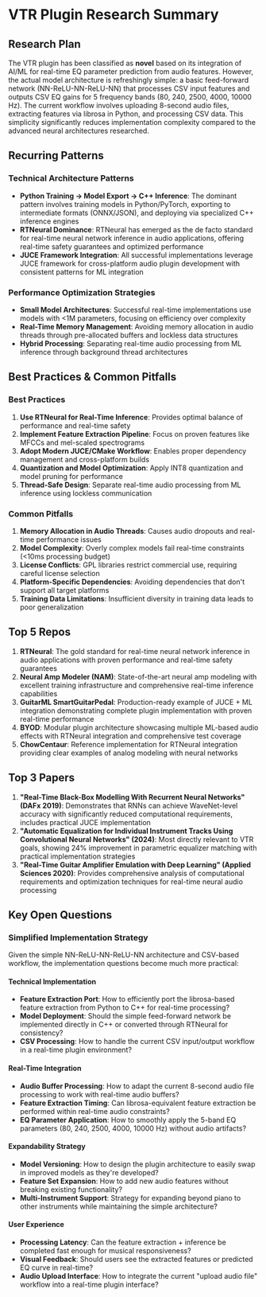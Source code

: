 # VTR Plugin Research Summary

## Research Plan

The VTR plugin has been classified as **novel** based on its integration of AI/ML for real-time EQ parameter prediction from audio features. However, the actual model architecture is refreshingly simple: a basic feed-forward network (NN-ReLU-NN-ReLU-NN) that processes CSV input features and outputs CSV EQ gains for 5 frequency bands (80, 240, 2500, 4000, 10000 Hz). The current workflow involves uploading 8-second audio files, extracting features via librosa in Python, and processing CSV data. This simplicity significantly reduces implementation complexity compared to the advanced neural architectures researched.

## Recurring Patterns

### Technical Architecture Patterns
- **Python Training → Model Export → C++ Inference**: The dominant pattern involves training models in Python/PyTorch, exporting to intermediate formats (ONNX/JSON), and deploying via specialized C++ inference engines
- **RTNeural Dominance**: RTNeural has emerged as the de facto standard for real-time neural network inference in audio applications, offering real-time safety guarantees and optimized performance
- **JUCE Framework Integration**: All successful implementations leverage JUCE framework for cross-platform audio plugin development with consistent patterns for ML integration

### Performance Optimization Strategies
- **Small Model Architectures**: Successful real-time implementations use models with <1M parameters, focusing on efficiency over complexity
- **Real-Time Memory Management**: Avoiding memory allocation in audio threads through pre-allocated buffers and lockless data structures
- **Hybrid Processing**: Separating real-time audio processing from ML inference through background thread architectures

## Best Practices & Common Pitfalls

### Best Practices
1. **Use RTNeural for Real-Time Inference**: Provides optimal balance of performance and real-time safety
2. **Implement Feature Extraction Pipeline**: Focus on proven features like MFCCs and mel-scaled spectrograms
3. **Adopt Modern JUCE/CMake Workflow**: Enables proper dependency management and cross-platform builds
4. **Quantization and Model Optimization**: Apply INT8 quantization and model pruning for performance
5. **Thread-Safe Design**: Separate real-time audio processing from ML inference using lockless communication

### Common Pitfalls
1. **Memory Allocation in Audio Threads**: Causes audio dropouts and real-time performance issues
2. **Model Complexity**: Overly complex models fail real-time constraints (<10ms processing budget)
3. **License Conflicts**: GPL libraries restrict commercial use, requiring careful license selection
4. **Platform-Specific Dependencies**: Avoiding dependencies that don't support all target platforms
5. **Training Data Limitations**: Insufficient diversity in training data leads to poor generalization

## Top 5 Repos

1. **RTNeural**: The gold standard for real-time neural network inference in audio applications with proven performance and real-time safety guarantees
2. **Neural Amp Modeler (NAM)**: State-of-the-art neural amp modeling with excellent training infrastructure and comprehensive real-time inference capabilities
3. **GuitarML SmartGuitarPedal**: Production-ready example of JUCE + ML integration demonstrating complete plugin implementation with proven real-time performance
4. **BYOD**: Modular plugin architecture showcasing multiple ML-based audio effects with RTNeural integration and comprehensive test coverage
5. **ChowCentaur**: Reference implementation for RTNeural integration providing clear examples of analog modeling with neural networks

## Top 3 Papers

1. **"Real-Time Black-Box Modelling With Recurrent Neural Networks" (DAFx 2019)**: Demonstrates that RNNs can achieve WaveNet-level accuracy with significantly reduced computational requirements, includes practical JUCE implementation
2. **"Automatic Equalization for Individual Instrument Tracks Using Convolutional Neural Networks" (2024)**: Most directly relevant to VTR goals, showing 24% improvement in parametric equalizer matching with practical implementation strategies
3. **"Real-Time Guitar Amplifier Emulation with Deep Learning" (Applied Sciences 2020)**: Provides comprehensive analysis of computational requirements and optimization techniques for real-time neural audio processing

## Key Open Questions

### Simplified Implementation Strategy
Given the simple NN-ReLU-NN-ReLU-NN architecture and CSV-based workflow, the implementation questions become much more practical:

#### Technical Implementation
- **Feature Extraction Port**: How to efficiently port the librosa-based feature extraction from Python to C++ for real-time processing?
- **Model Deployment**: Should the simple feed-forward network be implemented directly in C++ or converted through RTNeural for consistency?
- **CSV Processing**: How to handle the current CSV input/output workflow in a real-time plugin environment?

#### Real-Time Integration
- **Audio Buffer Processing**: How to adapt the current 8-second audio file processing to work with real-time audio buffers?
- **Feature Extraction Timing**: Can librosa-equivalent feature extraction be performed within real-time audio constraints?
- **EQ Parameter Application**: How to smoothly apply the 5-band EQ parameters (80, 240, 2500, 4000, 10000 Hz) without audio artifacts?

#### Expandability Strategy
- **Model Versioning**: How to design the plugin architecture to easily swap in improved models as they're developed?
- **Feature Set Expansion**: How to add new audio features without breaking existing functionality?
- **Multi-Instrument Support**: Strategy for expanding beyond piano to other instruments while maintaining the simple architecture?

#### User Experience
- **Processing Latency**: Can the feature extraction + inference be completed fast enough for musical responsiveness?
- **Visual Feedback**: Should users see the extracted features or predicted EQ curve in real-time?
- **Audio Upload Interface**: How to integrate the current "upload audio file" workflow into a real-time plugin interface?
